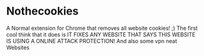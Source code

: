 # Nothecookies
A Normal extension for Chrome that removes all website cookies! ;)
The first cool think that it does is IT FIXES ANY WEBSITE THAT SAYS THIS WEBSITE IS USING A ONLINE ATTACK PROTECTION!
And also some vpn neat Websites
